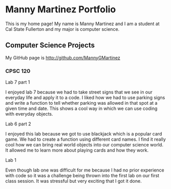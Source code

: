 # Manny Martinez Portfolio


This is my home page! My name is Manny Martinez and I am a student at Cal State Fullerton and my major is computer science.

## Computer Science Projects

My GitHub page is http://github.com/MannyGMartinez
### CPSC 120


Lab 7 part 1

  I enjoyed lab 7 because we had to take street signs that we see in our everyday life and apply it 
  to a code. I liked how we had to use parking signs and write a function to tell whether parking was allowed in that spot at a given time and date. This shows a cool way in which we can use coding with everyday objects.


Lab 6 part 2

  I enjoyed this lab because we got to use blackjack which is a popular card game. We had to create a function using different card names. I find it really cool how we can bring real world objects into our computer science world.
It allowed me to learn more about playing cards and how they work.



Lab 1

  Even though lab one was difficult for me because I had no prior experience with code so it was a challenge being thrown into the first lab on our first class session. It was stressful but very exciting that I got it done.
